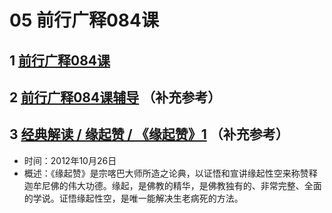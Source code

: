 # 05 前行广释084课

## 1 [前行广释084课](https://huidengchanxiu.net/refs/qxgs/qxgs-08gy#前行广释第084课)

## 2 [前行广释084课辅导](https://huidengchanxiu.net/refs/qxgs/fudao/qxgsfd-08gy#前行广释第084课辅导) （补充参考）

## 3 [经典解读 / 缘起赞 / 《缘起赞》1](https://www.fohuifayu.com/index.php/huideng-jiangtang/jingdian-jiedu/yuanqi-zan/495-l12045) （补充参考）

- 时间：2012年10月26日
- 概述：《缘起赞》是宗喀巴大师所造之论典，以证悟和宣讲缘起性空来称赞释迦牟尼佛的伟大功德。缘起，是佛教的精华，是佛教独有的、非常完整、全面的学说。证悟缘起性空，是唯一能解决生老病死的方法。